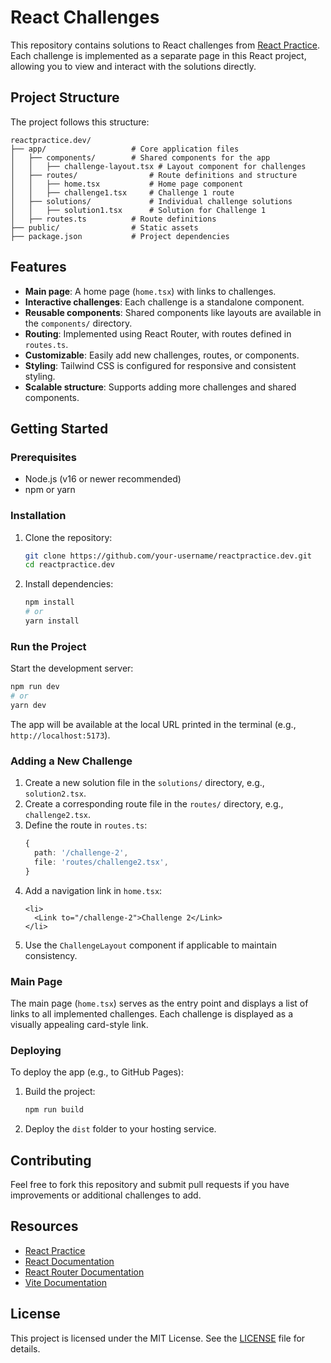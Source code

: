 # React Challenges

This repository contains solutions to React challenges from [React Practice](https://reactpractice.dev). Each challenge is implemented as a separate page in this React project, allowing you to view and interact with the solutions directly.

## Project Structure

The project follows this structure:

```
reactpractice.dev/
├── app/                   # Core application files
│   ├── components/        # Shared components for the app
│   │   ├── challenge-layout.tsx # Layout component for challenges
│   ├── routes/                # Route definitions and structure
│   │   ├── home.tsx           # Home page component
│   │   ├── challenge1.tsx     # Challenge 1 route
│   ├── solutions/             # Individual challenge solutions
│   │   ├── solution1.tsx      # Solution for Challenge 1
│   ├── routes.ts          # Route definitions
├── public/                # Static assets
├── package.json           # Project dependencies
```

## Features

- **Main page**: A home page (`home.tsx`) with links to challenges.
- **Interactive challenges**: Each challenge is a standalone component.
- **Reusable components**: Shared components like layouts are available in the `components/` directory.
- **Routing**: Implemented using React Router, with routes defined in `routes.ts`.
- **Customizable**: Easily add new challenges, routes, or components.
- **Styling**: Tailwind CSS is configured for responsive and consistent styling.
- **Scalable structure**: Supports adding more challenges and shared components.

## Getting Started

### Prerequisites

- Node.js (v16 or newer recommended)
- npm or yarn

### Installation

1. Clone the repository:

   ```bash
   git clone https://github.com/your-username/reactpractice.dev.git
   cd reactpractice.dev
   ```

2. Install dependencies:
   ```bash
   npm install
   # or
   yarn install
   ```

### Run the Project

Start the development server:

```bash
npm run dev
# or
yarn dev
```

The app will be available at the local URL printed in the terminal (e.g., `http://localhost:5173`).

### Adding a New Challenge

1. Create a new solution file in the `solutions/` directory, e.g., `solution2.tsx`.
2. Create a corresponding route file in the `routes/` directory, e.g., `challenge2.tsx`.
3. Define the route in `routes.ts`:
   ```typescript
   {
     path: '/challenge-2',
     file: 'routes/challenge2.tsx',
   }
   ```
4. Add a navigation link in `home.tsx`:
   ```tsx
   <li>
     <Link to="/challenge-2">Challenge 2</Link>
   </li>
   ```
5. Use the `ChallengeLayout` component if applicable to maintain consistency.

### Main Page

The main page (`home.tsx`) serves as the entry point and displays a list of links to all implemented challenges. Each challenge is displayed as a visually appealing card-style link.

### Deploying

To deploy the app (e.g., to GitHub Pages):

1. Build the project:
   ```bash
   npm run build
   ```
2. Deploy the `dist` folder to your hosting service.

## Contributing

Feel free to fork this repository and submit pull requests if you have improvements or additional challenges to add.

## Resources

- [React Practice](https://reactpractice.dev)
- [React Documentation](https://reactjs.org/docs/)
- [React Router Documentation](https://reactrouter.com/en/main)
- [Vite Documentation](https://vitejs.dev/)

## License

This project is licensed under the MIT License. See the [LICENSE](./LICENSE.md) file for details.
